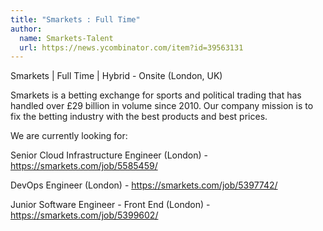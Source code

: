 ```yaml
---
title: "Smarkets : Full Time"
author:
  name: Smarkets-Talent
  url: https://news.ycombinator.com/item?id=39563131
---
```

Smarkets | Full Time | Hybrid - Onsite (London, UK)

Smarkets is a betting exchange for sports and political trading that has handled over £29 billion in volume since 2010. Our company mission is to fix the betting industry with the best products and best prices.

We are currently looking for:

Senior Cloud Infrastructure Engineer (London) - <a href="https:&#x2F;&#x2F;smarkets.com&#x2F;job&#x2F;5585459&#x2F;" rel="nofollow">https:&#x2F;&#x2F;smarkets.com&#x2F;job&#x2F;5585459&#x2F;</a>

DevOps Engineer (London) - <a href="https:&#x2F;&#x2F;smarkets.com&#x2F;job&#x2F;5397742&#x2F;" rel="nofollow">https:&#x2F;&#x2F;smarkets.com&#x2F;job&#x2F;5397742&#x2F;</a>

Junior Software Engineer - Front End (London) - <a href="https:&#x2F;&#x2F;smarkets.com&#x2F;job&#x2F;5399602&#x2F;" rel="nofollow">https:&#x2F;&#x2F;smarkets.com&#x2F;job&#x2F;5399602&#x2F;</a>
